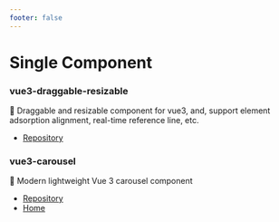 ```yaml
---
footer: false
---
```

# Single Component
### vue3-draggable-resizable
🖖 Draggable and resizable component for vue3, and, support element adsorption alignment, real-time reference line, etc.
- [Repository](https://github.com/a7650/vue3-draggable-resizable) 

### vue3-carousel
🖖 Modern lightweight Vue 3 carousel component
- [Repository](https://github.com/ismail9k/vue3-carousel) 
- [Home](https://ismail9k.github.io/vue3-carousel/) 
